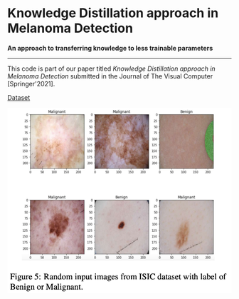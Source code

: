 # Knowledge Distillation approach in Melanoma Detection

**An approach to transferring knowledge to less trainable parameters**

---

This code is part of our paper titled *Knowledge Distillation approach in Melanoma Detection* submitted in the Journal of The Visual Computer [Springer'2021].

[Dataset](https://www.isic-archive.com/#!/topWithHeader/wideContentTop/main)

<img src ="https://github.com/Shakib-IO/KD-lesions/blob/main/figures/Figure%2005.png">
